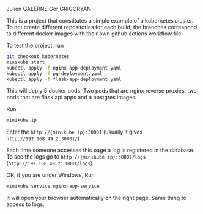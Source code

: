 Julien GALERNE
Gor GRIGORYAN

This is a project that constitutes a simple example of a kubernetes cluster. To not create different repositories for each build, the branches correspond to different docker images with their own github actions workflow file.

To test the project, run

```bash
git checkout kubernetes
minikube start
kubectl apply -f nginx-app-deployment.yaml
kubectl apply -f pg-deployment.yaml
kubectl apply -f flask-app-deployment.yaml
```

This will deply 5 docker pods. Two pods that are nginx reverse proxies, two pods that are flask api apps and a postgres images.

Run

```bash
minikube ip
```

Enter the `http://{minikube ip}:30001` (usually it gives `http://192.168.49.2:30001/`)

Each time someone accesses this page a log is registered in the database. To see the logs go to `http://{minikube ip}:30001/logs` (`http://192.168.49.2:30001/logs`)

OR, if you are under Windows, Run
```bash
minikube service nginx-app-service
```

It will open your browser automatically on the right page. Same thing to access to logs.
